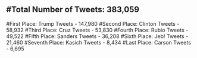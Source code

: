 #Total Number of Tweets: 383,059 
---
#First Place: Trump Tweets - 147,980
#Second Place: Clinton Tweets - 58,932
#Third Place: Cruz Tweets - 53,830
#Fourth Place: Rubio Tweets - 49,522
#Fifth Place: Sanders Tweets - 36,208
#Sixth Place: Jeb! Tweets - 21,460
#Seventh Place: Kasich Tweets - 8,434
#Last Place: Carson Tweets - 6,695

